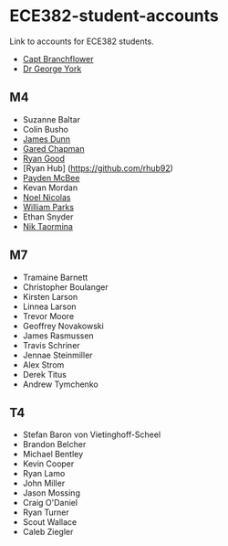 ECE382-student-accounts
=======================

Link to accounts for ECE382 students.

- [Capt Branchflower](https://www.github.com/toddbranch)
- [Dr George York](https://www.github.com/GeorgeYork)

## M4
- Suzanne Baltar
- Colin Busho
- [James Dunn](https://www.github.com/James-Dunner)
- [Gared Chapman](https://github.com/garedchapman)
- [Ryan Good](https://github.com/GoodRyan)
- [Ryan Hub] (https://github.com/rhub92) 
- [Payden McBee](https://www.github.com/Payden-McBee)
- Kevan Mordan
- [Noel Nicolas](https://github.com/noelbnicolas)
- [William Parks](https://www.github.com/WilliamParks)
- Ethan Snyder
- [Nik Taormina](https://www.github.com/ntaormina)

## M7
- Tramaine Barnett
- Christopher Boulanger
- Kirsten Larson
- Linnea Larson
- Trevor Moore
- Geoffrey Novakowski
- James Rasmussen
- Travis Schriner
- Jennae Steinmiller
- Alex Strom
- Derek Titus
- Andrew Tymchenko

## T4
- Stefan Baron von Vietinghoff-Scheel
- Brandon Belcher
- Michael Bentley
- Kevin Cooper
- Ryan Lamo
- John Miller
- Jason Mossing
- Craig O'Daniel
- Ryan Turner
- Scout Wallace
- Caleb Ziegler
